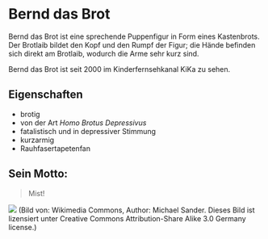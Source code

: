 # Bernd das Brot

Bernd das Brot ist eine sprechende Puppenfigur in Form eines Kastenbrots.
Der Brotlaib bildet den Kopf und den Rumpf der Figur; die Hände befinden sich direkt am Brotlaib, wodurch die Arme sehr kurz sind.

Bernd das Brot ist seit 2000 im Kinderfernsehkanal KiKa zu sehen.

## Eigenschaften

* brotig
* von der Art *Homo Brotus Depressivus*
* fatalistisch und in depressiver Stimmung
* kurzarmig
* Rauhfasertapetenfan

## Sein Motto:

> Mist!

<img src="https://upload.wikimedia.org/wikipedia/commons/9/94/Bernd_das_Brot_Erfurt.JPG"/>
(Bild von: Wikimedia Commons, Author: Michael Sander. Dieses Bild ist lizensiert unter Creative Commons Attribution-Share Alike 3.0 Germany license.)
